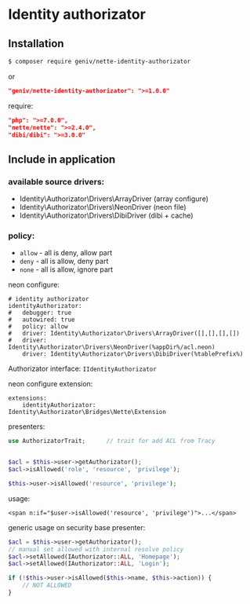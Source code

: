 Identity authorizator
=====================

Installation
------------

```sh
$ composer require geniv/nette-identity-authorizator
```
or
```json
"geniv/nette-identity-authorizator": ">=1.0.0"
```

require:
```json
"php": ">=7.0.0",
"nette/nette": ">=2.4.0",
"dibi/dibi": ">=3.0.0"
```

Include in application
----------------------

### available source drivers:
- Identity\Authorizator\Drivers\ArrayDriver (array configure)
- Identity\Authorizator\Drivers\NeonDriver  (neon file)
- Identity\Authorizator\Drivers\DibiDriver  (dibi + cache)

### policy:
- `allow` - all is deny, allow part
- `deny` - all is allow, deny part
- `none` - all is allow, ignore part

neon configure:
```neon
# identity authorizator
identityAuthorizator:
#   debugger: true
#   autowired: true
#   policy: allow
#   driver: Identity\Authorizator\Drivers\ArrayDriver([],[],[],[])
#   driver: Identity\Authorizator\Drivers\NeonDriver(%appDir%/acl.neon)
    driver: Identity\Authorizator\Drivers\DibiDriver(%tablePrefix%)
```

Authorizator interface: `IIdentityAuthorizator`

neon configure extension:
```neon
extensions:
    identityAuthorizator: Identity\Authorizator\Bridges\Nette\Extension
```

presenters:
```php
use AuthorizatorTrait;      // trait for add ACL from Tracy


$acl = $this->user->getAuthorizator();
$acl->isAllowed('role', 'resource', 'privilege');

$this->user->isAllowed('resource', 'privilege');
```

usage:
```latte
<span n:if="$user->isAllowed('resource', 'privilege')">...</span>
```

generic usage on security base presenter:
```php
$acl = $this->user->getAuthorizator();
// manual set allowed with internal resolve policy
$acl->setAllowed(IAuthorizator::ALL, 'Homepage');
$acl->setAllowed(IAuthorizator::ALL, 'Login');

if (!$this->user->isAllowed($this->name, $this->action)) {
    // NOT ALLOWED
}
```
